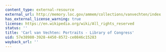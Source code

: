 ```yaml
---
content_type: external-resource
external_url: http://memory.loc.gov/ammem/collections/vanvechten/index.html
has_external_license_warning: true
license: https://en.wikipedia.org/wiki/All_rights_reserved
status: ''
title: 'Carl van Vechten: Portraits - Library of Congress'
uid: 57e38980-3928-4450-8572-ce0846c15283
wayback_url: ''
---
```

